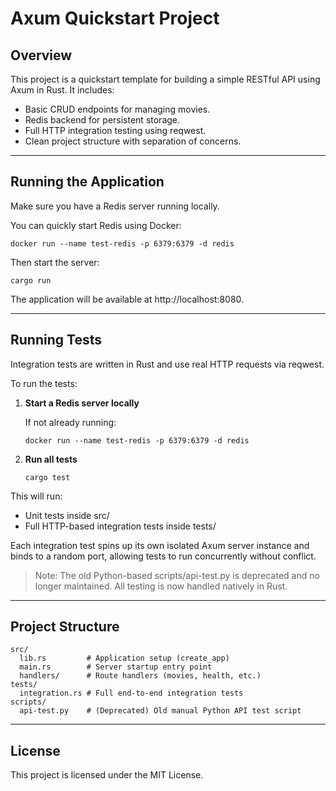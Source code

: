 # Axum Quickstart Project

## Overview

This project is a quickstart template for building a simple RESTful API using Axum in Rust. It includes:

- Basic CRUD endpoints for managing movies.
- Redis backend for persistent storage.
- Full HTTP integration testing using reqwest.
- Clean project structure with separation of concerns.

---

## Running the Application

Make sure you have a Redis server running locally.

You can quickly start Redis using Docker:

    docker run --name test-redis -p 6379:6379 -d redis

Then start the server:

    cargo run

The application will be available at http://localhost:8080.

---

## Running Tests

Integration tests are written in Rust and use real HTTP requests via reqwest.

To run the tests:

1. **Start a Redis server locally**

   If not already running:

       docker run --name test-redis -p 6379:6379 -d redis

2. **Run all tests**

       cargo test

This will run:

- Unit tests inside src/
- Full HTTP-based integration tests inside tests/

Each integration test spins up its own isolated Axum server instance and binds to a random port, allowing tests to run concurrently without conflict.

> Note: The old Python-based scripts/api-test.py is deprecated and no longer maintained. All testing is now handled natively in Rust.

---

## Project Structure

    src/
      lib.rs         # Application setup (create_app)
      main.rs        # Server startup entry point
      handlers/      # Route handlers (movies, health, etc.)
    tests/
      integration.rs # Full end-to-end integration tests
    scripts/
      api-test.py    # (Deprecated) Old manual Python API test script

---

## License

This project is licensed under the MIT License.
